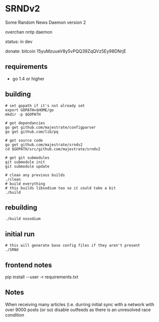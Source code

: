 # SRNDv2 #

Some Random News Daemon version 2

overchan nntp daemon

status: in dev

donate: bitcoin 15yuMzuueV8y5vPQQ39ZqQVz5Ey98DNrjE
	

## requirements ##

* go 1.4 or higher

## building

    # set gopath if it's not already set
    export GOPATH=$HOME/go
    mkdir -p $GOPATH

    # get dependancies
    go get github.com/majestrate/configparser
    go get github.com/lib/pq

    # get source code
    go get github.com/majestrate/srndv2
    cd $GOPATH/src/github.com/majestrate/srndv2

    # get git submodules
    git submodule init
    git submodule update

    # clean any previous builds
    ./clean
    # build everything
    # this builds libsodium too so it could take a bit
    ./build

## rebuilding

    ./build nosodium


## initial run

    # this will generate base config files if they aren't present
    ./SRNd



## frontend notes

   pip install --user -r requirements.txt

## Notes

When receiving many articles (i.e. durring initial sync with a network with over
9000 posts (or so) disable outfeeds as there is an unresolved race condition
